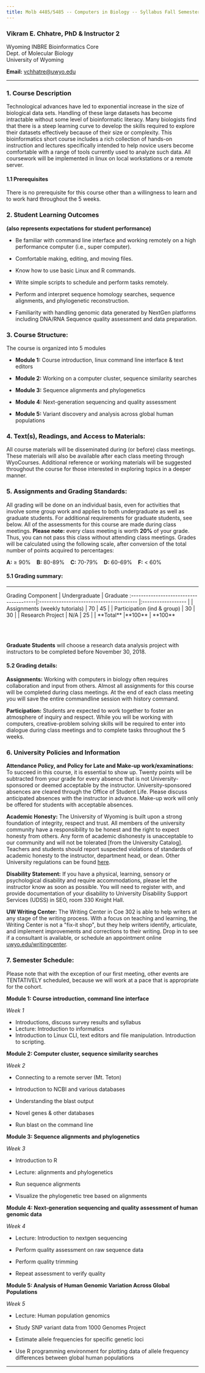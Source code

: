```yaml
---
title: Molb 4485/5485 -- Computers in Biology -- Syllabus Fall Semester 
---
```


### Vikram E. Chhatre, PhD & Instructor 2 ####
Wyoming INBRE Bioinformatics Core  
Dept. of Molecular Biology  
University of Wyoming  
  
**Email:** [vchhatre@uwyo.edu](mailto:vchhatre@uwyo.edu)  

<hr> 


### 1. Course Description  ###

Technological advances have led to exponential increase in the size of biological data sets. Handling of these large datasets has become intractable without some level of bioinformatic literacy. Many biologists find that there is a steep learning curve to develop the skills required to explore their datasets effectively because of their size or complexity. This bioinformatics short course includes a rich collection of hands-on instruction and lectures specifically intended to help novice users become comfortable with a range of tools currently used to analyze such data.  All coursework will be implemented in linux on local workstations or a remote server.

#### 1.1 Prerequisites

There is no prerequisite for this course other than a willingness to learn and to work hard throughout the 5 weeks.
 


### 2. Student Learning Outcomes 
**(also represents expectations for student performance)**


* Be familiar with command line interface and working remotely on a high performance computer (i.e., super computer).

* Comfortable making, editing, and moving files.

* Know how to use basic Linux and R commands.

* Write simple scripts to schedule and perform tasks remotely.

* Perform and interpret sequence homology searches, sequence alignments, and phylogenetic reconstruction.

* Familiarity with handling genomic data generated by NextGen platforms including DNA/RNA Sequence quality assessment and data preparation.


### 3. Course Structure: 

The course is organized into 5 modules

* **Module 1:** Course introduction, linux command line interface & text editors

* **Module 2:** Working on a computer cluster, sequence similarity searches

* **Module 3:** Sequence alignments and phylogenetics                                                                                                       
* **Module 4:** Next-generation sequencing and quality assessment

* **Module 5:**	Variant discovery and analysis across global human populations



### 4. Text(s), Readings, and Access to Materials: 

All course materials will be disseminated during (or before) class meetings. These materials will also be available after each class meeting through WyoCourses. Additional reference or working materials will be suggested throughout the course for those interested in exploring topics in a deeper manner.
 

### 5. Assignments and Grading Standards: 

All grading will be done on an individual basis, even for activities that involve some group work and applies to both undergraduate as well as graduate students.  For additional requirements for graduate students, see below.  All of the assessments for this course are made during class meetings. **Please note:** every class meeting is worth **20%** of your grade. Thus, you can not pass this class without attending class meetings.  Grades will be calculated using the following scale, after conversion of the total number of points acquired to percentages:

**A:**  ≥  90%	&nbsp;&nbsp;   	**B:** 80-89%   	&nbsp;&nbsp;  **C:** 70-79%  	&nbsp;&nbsp; **D:** 60-69% 	&nbsp;&nbsp;   	**F:** < 60%


#### 5.1 Grading summary:

<hr>
Grading Component			| Undergraduate                            |  Graduate
:---------------------------------------|:---------------------------------------- |:------------------
           				|					   |
Assignments (weekly tutorials)		|	70                                 |  45
     					|                                          |
Participation (ind & group)		|	30                                 |  30
           				|                                          |
Research Project                        |       N/A                                |  25
                                        |                                          |
**Total**				|**100**                                   |  **100**

<br><br>


**Graduate Students** will choose  a research data analysis project with instructors to be completed before November 30, 2018.


#### 5.2 Grading details:

**Assignments:** 
Working with computers in biology often requires collaboration and input from others. Almost all  assignments for this course will be completed during class meetings.  At the end of each class meeting you will save the entire commandline session with history command.   
 
**Participation:**
Students are expected to work together to foster an atmosphere of inquiry and respect. While you will be working with computers, creative-problem solving skills will be required to enter into dialogue during class meetings and to complete tasks throughout the 5 weeks.


### 6. University Policies and Information


**Attendance Policy, and Policy for Late and Make-up work/examinations:** To succeed in this course, it is essential to show up. Twenty points will be subtracted from your grade for every absence that is not University-sponsored or deemed acceptable by the instructor. University-sponsored absences are cleared through the Office of Student Life. Please discuss anticipated absences with the instructor in advance. Make-up work will only be offered for students with acceptable absences.

**Academic Honesty:** The University of Wyoming is built upon a strong foundation of integrity, respect and trust. All members of the university community have a responsibility to be honest and the right to expect honesty from others. Any form of academic dishonesty is unacceptable to our community and will not be tolerated [from the University Catalog]. Teachers and students should report suspected violations of standards of academic honesty to the instructor, department head, or dean. Other University regulations can be found [here](http://www.uwyo.edu/generalcounsel/new-regulatory-structure/index.html).
 
**Disability Statement:** If you have a physical, learning, sensory or psychological disability and require accommodations, please let the instructor know as soon as possible. You will need to register with, and provide documentation of your disability to University Disability Support Services (UDSS) in SEO, room 330 Knight Hall.

**UW Writing Center:**  The Writing Center in Coe 302 is able to help writers at any stage of the writing process.  With a focus on teaching and learning, the Writing Center is not a "fix-it shop", but they help writers identify, articulate, and implement improvements and corrections to their writing.  Drop in to see if a consultant is available, or schedule an appointment online [uwyo.edu/writingcenter](http://uwyo.edu/writingcenter).


### 7. Semester Schedule: 

Please note that with the exception of our first meeting, other events are TENTATIVELY scheduled, because we will work at a pace that is appropriate for the cohort. 


**Module 1: Course introduction, command line interface**

*Week 1*

* Introductions, discuss survey results and syllabus
* Lecture: Introduction to informatics
* Introduction to Linux CLI, text editors and file manipulation.  Introduction to scripting.

**Module 2: Computer cluster, sequence similarity searches**

*Week 2*

* Connecting to a remote server (Mt. Teton)

* Introduction to NCBI and various databases

* Understanding the blast output

* Novel genes & other databases

* Run blast on the command line


**Module 3: Sequence alignments and phylogenetics**

*Week 3*

* Introduction to R

* Lecture: alignments and phylogenetics

* Run sequence alignments 

* Visualize the  phylogenetic tree based on alignments


**Module 4: Next-generation sequencing and quality assessment of human genomic data**

*Week 4*

* Lecture: Introduction to nextgen sequencing

* Perform quality assessment on raw sequence data

* Perform quality trimming

* Repeat assessment to verify quality 


**Module 5: Analysis of Human Genomic Variation Across Global Populations**

*Week 5*

* Lecture: Human population genomics

* Study SNP variant data from 1000 Genomes Project

* Estimate allele frequencies for specific genetic loci

* Use R programming environment for plotting data of allele frequency differences between global human populations







<hr>
